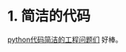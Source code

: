 # 1. 简洁的代码




[python代码简洁的工程问题们](https://python-web-guide.readthedocs.io/zh/latest/codingstyle/codingstyle.html#id35)
好棒。
